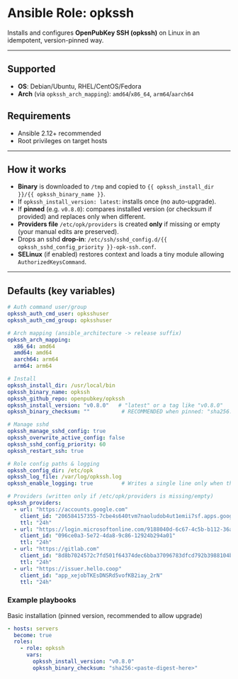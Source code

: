 # Ansible Role: opkssh

Installs and configures **OpenPubKey SSH (opkssh)** on Linux in an idempotent, version-pinned way.

---

## Supported

- **OS**: Debian/Ubuntu, RHEL/CentOS/Fedora
- **Arch** (via `opkssh_arch_mapping`): `amd64`/`x86_64`, `arm64`/`aarch64`

## Requirements

- Ansible 2.12+ recommended
- Root privileges on target hosts

---

## How it works

- **Binary** is downloaded to `/tmp` and copied to `{{ opkssh_install_dir }}/{{ opkssh_binary_name }}`.
- If `opkssh_install_version: latest`: installs once (no auto-upgrade).
- If **pinned** (e.g. `v0.8.0`): compares installed version (or checksum if provided) and replaces only when different.
- **Providers file** `/etc/opk/providers` is created **only** if missing or empty (your manual edits are preserved).
- Drops an sshd **drop-in**: `/etc/ssh/sshd_config.d/{{ opkssh_sshd_config_priority }}-opk-ssh.conf`.
- **SELinux** (if enabled) restores context and loads a tiny module allowing `AuthorizedKeysCommand`.

---

## Defaults (key variables)

```yaml
# Auth command user/group
opkssh_auth_cmd_user: opksshuser
opkssh_auth_cmd_group: opksshuser

# Arch mapping (ansible_architecture -> release suffix)
opkssh_arch_mapping:
  x86_64: amd64
  amd64: amd64
  aarch64: arm64
  arm64: arm64

# Install
opkssh_install_dir: /usr/local/bin
opkssh_binary_name: opkssh
opkssh_github_repo: openpubkey/opkssh
opkssh_install_version: "v0.8.0"   # "latest" or a tag like "v0.8.0"
opkssh_binary_checksum: ""          # RECOMMENDED when pinned: "sha256:<hex>"

# Manage sshd
opkssh_manage_sshd_config: true
opkssh_overwrite_active_config: false
opkssh_sshd_config_priority: 60
opkssh_restart_ssh: true

# Role config paths & logging
opkssh_config_dir: /etc/opk
opkssh_log_file: /var/log/opkssh.log
opkssh_enable_logging: true         # Writes a single line only when the binary actually changes

# Providers (written only if /etc/opk/providers is missing/empty)
opkssh_providers:
  - url: "https://accounts.google.com"
    client_id: "206584157355-7cbe4s640tvm7naoludob4ut1emii7sf.apps.googleusercontent.com"
    ttl: "24h"
  - url: "https://login.microsoftonline.com/9188040d-6c67-4c5b-b112-36a304b66dad/v2.0"
    client_id: "096ce0a3-5e72-4da8-9c86-12924b294a01"
    ttl: "24h"
  - url: "https://gitlab.com"
    client_id: "8d8b7024572c7fd501f64374dec6bba37096783dfcd792b3988104be08cb6923"
    ttl: "24h"
  - url: "https://issuer.hello.coop"
    client_id: "app_xejobTKEsDNSRd5vofKB2iay_2rN"
    ttl: "24h"
```

### Example playbooks
Basic installation (pinned version, recommended to allow upgrade)

```yaml
- hosts: servers
  become: true
  roles:
    - role: opkssh
      vars:
        opkssh_install_version: "v0.8.0"
        opkssh_binary_checksum: "sha256:<paste-digest-here>"
```
